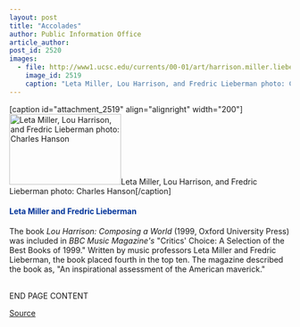 ```yaml
---
layout: post
title: "Accolades"
author: Public Information Office
article_author: 
post_id: 2520
images:
  - file: http://www1.ucsc.edu/currents/00-01/art/harrison.miller.lieberman.jpg
    image_id: 2519
    caption: "Leta Miller, Lou Harrison, and Fredric Lieberman photo: Charles Hanson"
---
```


[caption id="attachment_2519" align="alignright" width="200"]<a href="http://dev-ucsc-news.pantheonsite.io/wp-content/uploads/2000/07/harrison.miller.lieberman.jpg"><img class="size-full wp-image-2519" src="http://dev-ucsc-news.pantheonsite.io/wp-content/uploads/2000/07/harrison.miller.lieberman.jpg" alt="Leta Miller, Lou Harrison, and Fredric Lieberman photo: Charles Hanson" width="200" height="127" /></a>Leta Miller, Lou Harrison, and Fredric Lieberman photo: Charles Hanson[/caption]
<h4>
  <font color="#003399">Leta Miller and Fredric Lieberman</font>
</h4>The book <i>Lou Harrison: Composing a World</i> (1999, Oxford University Press) was included in <i>BBC Music Magazine's</i> "Critics' Choice: A Selection of the Best Books of 1999." Written by music professors Leta Miller and Fredric Lieberman, the book placed fourth in the top ten. The magazine described the book as, "An inspirational assessment of the American maverick."
<p>
  <br>
  END PAGE CONTENT
</p>
<p><a href="http://www1.ucsc.edu/currents/00-01/07-31/accolades.html" title="Permalink to accolades">Source</a></p>
